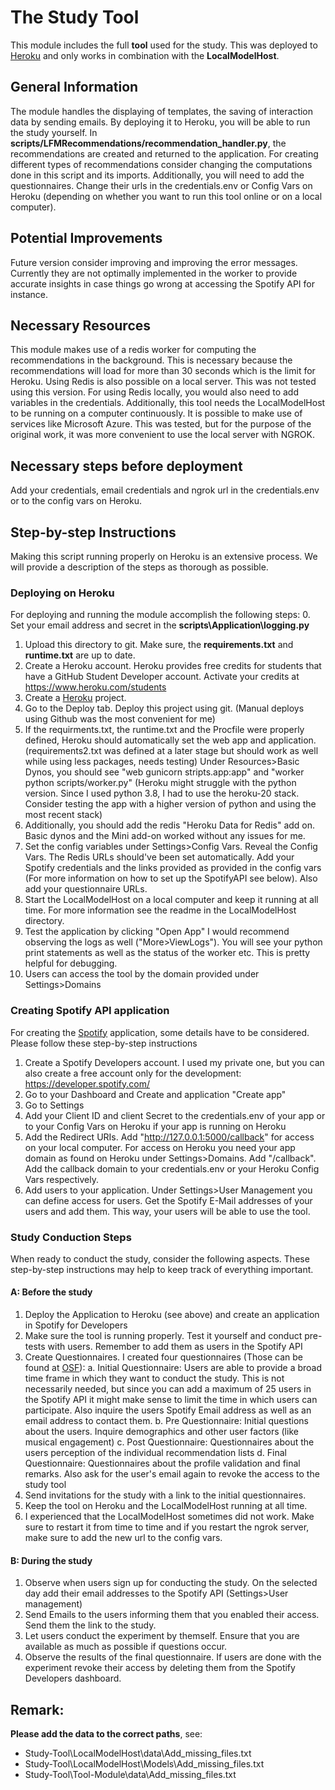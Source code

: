 # The Study Tool
This module includes the full **tool** used for the study. This was deployed to [Heroku](https://www.heroku.com/) and only works in combination with the **LocalModelHost**. 

## General Information
The module handles the displaying of templates, the saving of interaction data by sending emails.
By deploying it to Heroku, you will be able to run the study yourself. In **scripts/LFMRecommendations/recommendation_handler.py**, the recommendations are created and returned to the application. 
For creating different types of recommendations consider changing the computations done in this script and its imports. 
Additionally, you will need to add the questionnaires. Change their urls in the credentials.env or Config Vars on Heroku (depending on whether you want to run this tool online or on a local computer).


## Potential Improvements
Future version consider improving and improving the error messages. Currently they are not optimally implemented in the worker to provide accurate insights in case things go wrong at accessing the Spotify API for instance.

## Necessary Resources
This module makes use of a redis worker for computing the recommendations in the background. This is necessary because the recommendations will load for more than 30 seconds which is the limit for Heroku. 
Using Redis is also possible on a local server. This was not tested using this version. For using Redis locally, you would also need to add variables in the credentials.
Additionally, this tool needs the LocalModelHost to be running on a computer continuously. It is possible to make use of services like Microsoft Azure. 
This was tested, but for the purpose of the original work, it was more convenient to use the local server with NGROK.

## Necessary steps before deployment
Add your credentials, email credentials and ngrok url in the credentials.env or to the config vars on Heroku.

## Step-by-step Instructions
Making this script running properly on Heroku is an extensive process. We will provide a description of the steps as thorough as possible. 

### Deploying on Heroku

For deploying and running the module accomplish the following steps:
0. Set your email address and secret in the **scripts\Application\logging.py**
1. Upload this directory to git. Make sure, the **requirements.txt** and **runtime.txt** are up to date.
2. Create a Heroku account. Heroku provides free credits for students that have a GitHub Student Developer account. Activate your credits at https://www.heroku.com/students
3. Create a [Heroku](https://www.heroku.com/) project.
4. Go to the Deploy tab. Deploy this project using git. (Manual deploys using Github was the most convenient for me)
5. If the requirments.txt, the runtime.txt and the Procfile were properly defined, Heroku should automatically set the web app and application. 
	(requirements2.txt was defined at a later stage but should work as well while using less packages, needs testing)
    Under Resources>Basic Dynos, you should see "web gunicorn stripts.app:app" and "worker python scripts/worker.py" 
	(Heroku might struggle with the python version. Since I used python 3.8, I had to use the heroku-20 stack. Consider testing the app with a higher version of python and using the most recent stack)
6. Additionally, you should add the redis "Heroku Data for Redis" add on. Basic dynos and the Mini add-on worked without any issues for me.
7. Set the config variables under Settings>Config Vars. Reveal the Config Vars. The Redis URLs should've been set automatically. 
	Add your Spotify credentials and the links provided as provided in the config vars (For more information on how to set up the SpotifyAPI see below). Also add your questionnaire URLs.
8. Start the LocalModelHost on a local computer and keep it running at all time. For more information see the readme in the LocalModelHost directory.
9. Test the application by clicking "Open App" I would recommend observing the logs as well ("More>ViewLogs"). 
	You will see your python print statements as well as the status of the worker etc. This is pretty helpful for debugging.
10. Users can access the tool by the domain provided under Settings>Domains


### Creating Spotify API application
For creating the [Spotify](https://developer.spotify.com/) application, some details have to be considered. Please follow these step-by-step instructions
1. Create a Spotify Developers account. I used my private one, but you can also create a free account only for the development: https://developer.spotify.com/
2. Go to your Dashboard and Create and application "Create app"
3. Go to Settings
4. Add your Client ID and client Secret to the credentials.env of your app or to your Config Vars on Heroku if your app is running on Heroku
5. Add the Redirect URIs. Add "http://127.0.0.1:5000/callback" for access on your local computer. 
	For access on Heroku you need your app domain as found on Heroku under Settings>Domains. 
	Add "<your Domain>/callback". Add the callback domain to your credentials.env or your Heroku Config Vars respectively.
6. Add users to your application. Under Settings>User Management you can define access for users. 
	Get the Spotify E-Mail addresses of your users and add them. This way, your users will be able to use the tool.


### Study Conduction Steps
When ready to conduct the study, consider the following aspects. These step-by-step instructions may help to keep track of everything important.
#### A: Before the study
1. Deploy the Application to Heroku (see above) and create an application in Spotify for Developers
2. Make sure the tool is running properly. Test it yourself and conduct pre-tests with users. Remember to add them as users in the Spotify API
3. Create Questionnaires. I created four questionnaires (Those can be found at [OSF](https://osf.io/ksqxh/?view_only=1ab775959b784804b2943260e98010dd)):
	a. Initial Questionnaire: Users are able to provide a broad time frame in which they want to conduct the study. 
	This is not necessarily needed, but since you can add a maximum of 25 users in the Spotify API it might make sense to limit the time in which users can participate. 
	Also inquire the users Spotify Email address as well as an email address to contact them.
	b. Pre Questionnaire: Initial questions about the users. Inquire demographics and other user factors (like musical engagement)
	c. Post Questionnaire: Questionnaires about the users perception of the individual recommendation lists
	d. Final Questionnaire: Questionnaires about the profile validation and final remarks. Also ask for the user's email again to revoke the access to the study tool
4. Send invitations for the study with a link to the initial questionnaires.
5. Keep the tool on Heroku and the LocalModelHost running at all time. 
6. I experienced that the LocalModelHost sometimes did not work. Make sure to restart it from time to time and if you restart the ngrok server, make sure to add the new url to the config vars.

#### B: During the study
1. Observe when users sign up for conducting the study. On the selected day add their email addresses to the Spotify API (Settings>User management)
2. Send Emails to the users informing them that you enabled their access. Send them the link to the study.
3. Let users conduct the experiment by themself. Ensure that you are available as much as possible if questions occur.
4. Observe the results of the final questionnaire. If users are done with the experiment revoke their access by deleting them from the Spotify Developers dashboard.




## Remark: 
**Please add the data to the correct paths**, see:
- Study-Tool\LocalModelHost\data\Add_missing_files.txt
- Study-Tool\LocalModelHost\Models\Add_missing_files.txt
- Study-Tool\Tool-Module\data\Add_missing_files.txt